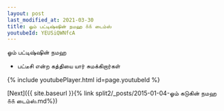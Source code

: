 ```yaml
---
layout: post
last_modified_at: 2021-03-30
title: ஓம் பட்டிஷ்ஷின் நமஹ ௧௧ டைம்ஸ்
youtubeId: YEUSiQWNfcA
---
```

 
 
 ஓம் பட்டிஷ்ஷின் நமஹ  
 
 -  பட்டீசி என்ற கத்தியை யார் சுமக்கிறார்கள் 
 
  
 
  
 
 
 
 
 
 


{% include youtubePlayer.html id=page.youtubeId %}
 
[Next]({{ site.baseurl }}{% link  split2/_posts/2015-01-04-ஓம் கடுகின் நமஹ ௧௧ டைம்ஸ்.md%})
 
